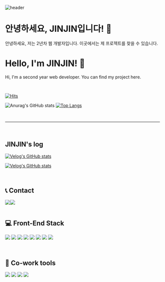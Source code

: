![header](https://capsule-render.vercel.app/api?type=waving&color=timeGradient&text=Welcome%20to%20JINJIN's%20GitHub%20👋&animation=twinkling&fontSize=35&fontAlignY=40&fontAlign=70&height=250)

# 안녕하세요, JINJIN입니다! 👋

안녕하세요, 저는 2년차 웹 개발자입니다. 이곳에서는 제 프로젝트를 찾을 수 있습니다.

# Hello, I'm JINJIN! 👋

Hi, I'm a second year web developer. You can find my project here.

<br>

[![Hits](https://hits.seeyoufarm.com/api/count/incr/badge.svg?url=https%3A%2F%2Fgithub.com%2Fyeonjin1357&count_bg=%23F98DC9&title_bg=%23555555&icon=reddit.svg&icon_color=%23E7E7E7&title=GITHUB&edge_flat=false)](https://hits.seeyoufarm.com)

![Anurag's GitHub stats](https://github-readme-stats.vercel.app/api?username=yeonjin1357&show_icons=true&theme=moltack)
﻿[![Top Langs](https://github-readme-stats.vercel.app/api/top-langs/?username=yeonjin1357&langs_count=10&layout=compact&theme=dark)](https://github.com/yeonjin1357/yeonjin1357)

<br>

---

<br>

## JINJIN's log

[![Velog's GitHub stats](https://velog-readme-stats.vercel.app/api/badge?name=yeonjin1357)](https://velog.io/@yeonjin1357)

[![Velog's GitHub stats](https://velog-readme-stats.vercel.app/api?name=yeonjin1357)](https://github.com/eungyeole/velog-readme-stats)

<br>

## 📞 Contact
<div style="display:flex; flex-direction:row;">
    <a href="https://www.instagram.com/H0wuna/">
        <img src="https://img.shields.io/badge/Instagram-E4405F?style=for-the-badge&logo=Instagram&logoColor=white"> 
    </a>
    <a href="mailto:yeonjin19980125@gmail.com">
        <img src="https://img.shields.io/badge/Gmail-EA4335?style=for-the-badge&logo=Gmail&logoColor=white"> 
    </a>
</div>

<br>

## 💻 Front-End Stack

<img src="https://img.shields.io/badge/HTML5-E34F26?style=for-the-badge&logo=HTML5&logoColor=white"> <img src="https://img.shields.io/badge/CSS3-1572B6?style=for-the-badge&logo=CSS3&logoColor=white"> 
<img src="https://img.shields.io/badge/Sass-CC6699?style=for-the-badge&logo=Sass&logoColor=white">
<img src="https://img.shields.io/badge/JavaScript-F7DF1E?style=for-the-badge&logo=JavaScript&logoColor=white">
<img src="https://img.shields.io/badge/TypeScript-3178C6?style=for-the-badge&logo=TypeScript&logoColor=white">
<img src="https://img.shields.io/badge/JQuery-0769AD?style=for-the-badge&logo=JQuery&logoColor=white">
<img src="https://img.shields.io/badge/React-61DAFB?style=for-the-badge&logo=React&logoColor=white">
<img src="https://img.shields.io/badge/PHP-777BB4?style=for-the-badge&logo=PHP&logoColor=white">

<br>

## 🙏 Co-work tools

<img src="https://img.shields.io/badge/Git-F05032?style=for-the-badge&logo=Git&logoColor=white"> <img src="https://img.shields.io/badge/GitHub-181717?style=for-the-badge&logo=GitHub&logoColor=white">
<img src="https://img.shields.io/badge/Notion-000000?style=for-the-badge&logo=Notion&logoColor=white">
<img src="https://img.shields.io/badge/Microsoft OneNote-7719AA?style=for-the-badge&logo=Microsoft OneNote&logoColor=white">
